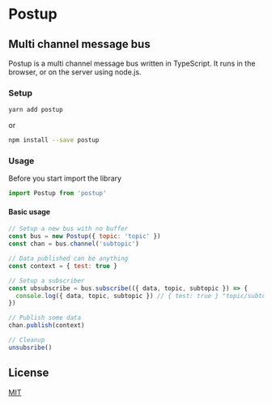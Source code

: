 # Postup

## Multi channel message bus

Postup is a multi channel message bus written in TypeScript. It runs in the browser, or on the server using node.js.

### Setup

```bash
yarn add postup
```

or

```bash
npm install --save postup
```

### Usage

Before you start import the library

```javascript
import Postup from 'postup'
```

#### Basic usage

```javascript
// Setup a new bus with no buffer
const bus = new Postup({ topic: 'topic' })
const chan = bus.channel('subtopic')

// Data published can be anything
const context = { test: true }

// Setup a subscriber
const ubsubscribe = bus.subscribe(({ data, topic, subtopic }) => {
  console.log({ data, topic, subtopic }) // { test: true } "topic/subtopic" "subtopic"
})

// Publish some data
chan.publish(context)

// Cleanup
unsubsribe()
```

## License

[MIT](LICENSE)
